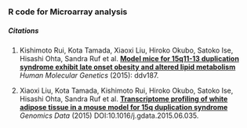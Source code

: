 ### R code for Microarray analysis 

##### Citations 

1. Kishimoto Rui, Kota Tamada, Xiaoxi Liu, Hiroko Okubo, Satoko Ise, Hisashi Ohta, Sandra Ruf et al. [**Model mice for 15q11-13 duplication syndrome exhibit late onset obesity and altered lipid metabolism**](http://hmg.oxfordjournals.org/content/early/2015/05/21/hmg.ddv187.short) _Human Molecular Genetics_ (2015): ddv187.

2.  Xiaoxi Liu, Kota Tamada, Kishimoto Rui, Hiroko Okubo, Satoko Ise, Hisashi Ohta, Sandra Ruf et al. [**Transcriptome profiling of white adipose tissue in a mouse model for 15q duplication syndrome**](http://www.sciencedirect.com/science/journal/aip/22135960) _Genomics Data_ (2015) DOI:10.1016/j.gdata.2015.06.035.



